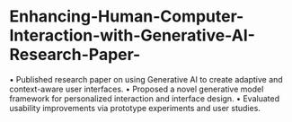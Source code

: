# Enhancing-Human-Computer-Interaction-with-Generative-AI-Research-Paper-
• Published research paper on using Generative AI to create adaptive and context-aware user interfaces. 
• Proposed a novel generative model framework for personalized interaction and interface design. 
• Evaluated usability improvements via prototype experiments and user studies.
